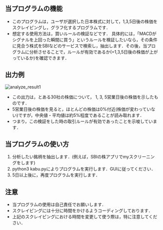 ## 当プログラムの機能
- このプログラムは，ユーザが選択した日本株式に対して，1,3,5日後の株価をスクレイピングし，グラフ化するプログラムです．
- 想定する使用方法は，買いルールの検証などです．
具体的には，「MACDがシグナルを上回った瞬間に買う」というルールを検証したいなら，その条件に見合う株式をSBIなどのサービスで検索し，抽出します．その後，当プログラムに分析させることで，ルールが有効であるか(=1,3,5日後の株価が上がっているか)を確認できます．

## 出力例
![analyze_result1](https://github.com/nnu257/Stock_price_analyzer/assets/106762937/de6cafd7-d5a4-4b1e-b515-4fc9cf11b4ba)
- この出力は，とある30社の株価について， 1, 3, 5営業日後の株価を示したものです．
- 5営業日後の株価を見ると，ほとんどの株価は0%付近(株価が変わっていない)ですが，中央値・平均値は約5%程度であることが読み取れます．
- つまり，この検証をした時の取引ルールが有効であったことを示唆しています．
 
## 当プログラムの使い方
1. 分析したい銘柄を抽出します．(例えば，SBIの株アプリでmyスクリーニングをします)
2. python3 kabu.pyによりプログラムを実行します．GUIに従ってください．
3. 5日以上後に，再度プログラムを実行します．

## 注意
- 当プログラムの使用は自己責任でお願いします．
- スクレイピングには十分に時間をかけるようコーディングしております．
- 上記のスクレイピングにおける時間を変更して使う際は，特に注意してください．
